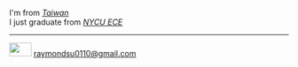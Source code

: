 I'm from [_Taiwan_](https://eng.taiwan.net.tw/)\
I just graduate from [_NYCU ECE_](https://www.dece.nctu.edu.tw/)
<!---
How many times must I adjust its content?
--->

*****
<img src="g-mail.gif" width="40" height="25"/> raymondsu0110@gmail.com
<!---
yc518-su/yc518-su is a ✨ special ✨ repository because its `README.md` (this file) appears on your GitHub profile.
You can click the Preview link to take a look at your changes.
--->
